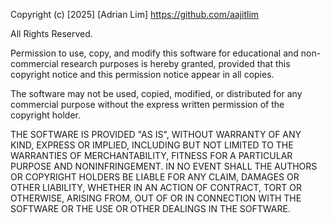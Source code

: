 Copyright (c) [2025] [Adrian Lim] <https://github.com/aajitlim>

All Rights Reserved.

Permission to use, copy, and modify this software for educational and non-commercial research purposes is hereby granted, provided that this copyright notice and this permission notice appear in all copies.

The software may not be used, copied, modified, or distributed for any commercial purpose without the express written permission of the copyright holder.

THE SOFTWARE IS PROVIDED "AS IS", WITHOUT WARRANTY OF ANY KIND, EXPRESS OR IMPLIED, INCLUDING BUT NOT LIMITED TO THE WARRANTIES OF MERCHANTABILITY, FITNESS FOR A PARTICULAR PURPOSE AND NONINFRINGEMENT. IN NO EVENT SHALL THE AUTHORS OR COPYRIGHT HOLDERS BE LIABLE FOR ANY CLAIM, DAMAGES OR OTHER LIABILITY, WHETHER IN AN ACTION OF CONTRACT, TORT OR OTHERWISE, ARISING FROM, OUT OF OR IN CONNECTION WITH THE SOFTWARE OR THE USE OR OTHER DEALINGS IN THE SOFTWARE.
